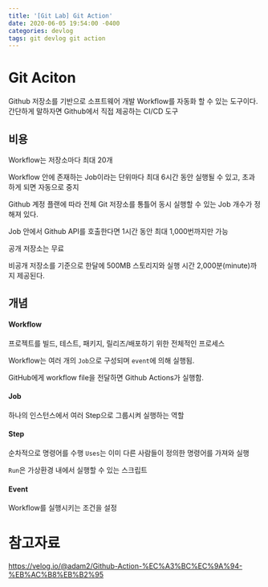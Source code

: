 ```yaml
---
title: '[Git Lab] Git Action'
date: 2020-06-05 19:54:00 -0400
categories: devlog
tags: git devlog git action
---
```


# Git Aciton

Github 저장소를 기반으로 소프트웨어 개발 Workflow를 자동화 할 수 있는 도구이다. 간단하게 말하자면 Github에서 직접 제공하는 CI/CD 도구

## 비용
Workflow는 저장소마다 최대 20개

Workflow 안에 존재하는 Job이라는 단위마다 최대 6시간 동안 실행될 수 있고, 초과하게 되면 자동으로 중지

Github 계정 플랜에 따라 전체 Git 저장소를 통틀어 동시 실행할 수 있는 Job 개수가 정해져 있다.

Job 안에서 Github API를 호출한다면 1시간 동안 최대 1,000번까지만 가능

공개 저장소는 무료

비공개 저장소를 기준으로 한달에 500MB 스토리지와 실행 시간 2,000분(minute)까지 제공된다.

## 개념

#### Workflow

프로젝트를 빌드, 테스트, 패키지, 릴리즈/배포하기 위한 전체적인 프로세스

Workflow는 여러 개의 `Job`으로 구성되며 `event`에 의해 실행됨.

GitHub에게 workflow file을 전달하면 Github Actions가 실행함.

#### Job

하나의 인스턴스에서 여러 Step으로 그룹시켜 실행하는 역할

#### Step

순차적으로 명령어를 수행
`Uses`는 이미 다른 사람들이 정의한 명령어를 가져와 실행

`Run`은 가상환경 내에서 실행할 수 있는 스크립트

#### Event

Workflow를 실행시키는 조건을 설정


# 참고자료
https://velog.io/@adam2/Github-Action-%EC%A3%BC%EC%9A%94-%EB%AC%B8%EB%B2%95